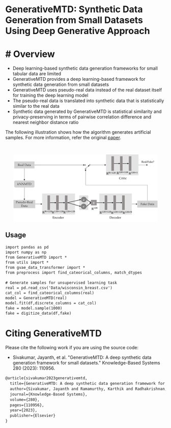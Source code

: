 # GenerativeMTD: Synthetic Data Generation from Small Datasets Using Deep Generative Approach

# # Overview
- Deep learning-based synthetic data generation frameworks for small tabular data are limited
- GenerativeMTD provides a deep learning-based framework for synthetic data generation from small datasets
- GenerativeMTD uses pseudo-real data instead of the real dataset itself for training the deep learning model
- The pseudo-real data is translated into synthetic data that is statistically similar to the real data
- Synthetic data generated by GenerativeMTD is statistical similarity and privacy-preserving in terms of pairwise correlation difference and nearest neighbor distance ratio

The following illustration shows how the algorithm generates artificial samples. For more information, refer the original [paper](https://doi.org/10.1016/j.knosys.2023.110956).
<div align="left">
<br/>
<p align="center">
<img align="center" width=90% src="genMTD.pdf"></img>
</p>
</div>

## Usage 
```python3
import pandas as pd
import numpy as np
from GenerativeMTD import *
from utils import *
from gvae_data_transformer import *
from preprocess import find_cateorical_columns, match_dtypes

# Generate samples for unsupervised learning task
real = pd.read_csv('Data/wisconsin_breast.csv')
cat_col = find_cateorical_columns(real)
model = GenerativeMTD(real)
model.fit(df,discrete_columns = cat_col)
fake = model.sample(1000)
fake = digitize_data(df,fake)
```


# Citing GenerativeMTD

Please cite the following work if you are using the source code:

- Sivakumar, Jayanth, et al. "GenerativeMTD: A deep synthetic data generation framework for small datasets." Knowledge-Based Systems 280 (2023): 110956.

```LaTeX
@article{sivakumar2023generativemtd,
  title={GenerativeMTD: A deep synthetic data generation framework for small datasets},
  author={Sivakumar, Jayanth and Ramamurthy, Karthik and Radhakrishnan, Menaka and Won, Daehan},
  journal={Knowledge-Based Systems},
  volume={280},
  pages={110956},
  year={2023},
  publisher={Elsevier}
}
```
